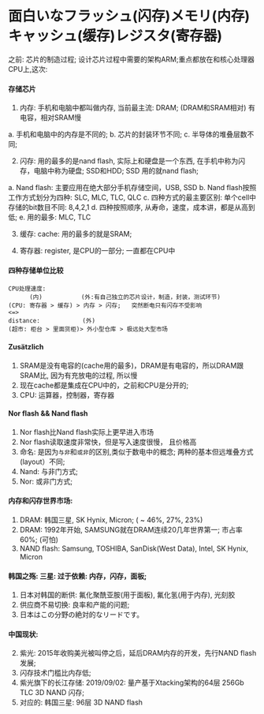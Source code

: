 # 面白いなフラッシュ(闪存)メモリ(内存)キャッシュ(缓存)レジスタ(寄存器)

之前: 芯片的制造过程; 设计芯片过程中需要的架构ARM;重点都放在和核心处理器CPU上,这次: 

#### 存储芯片

1. 内存: 手机和电脑中都叫做内存, 当前最主流: DRAM; (DRAM和SRAM相对) 有电容，相对SRAM慢

  a. 手机和电脑中的内存是不同的;
  b. 芯片的封装环节不同;
  c. 半导体的堆叠层数不同;
  
2. 闪存: 用的最多的是nand flash, 实际上和硬盘是一个东西, 在手机中称为闪存，电脑中称为硬盘; SSD和HDD; SSD
用的就nand flash;

  a. Nand flash: 主要应用在绝大部分手机存储空间，USB, SSD
  b. Nand flash按照工作方式划分为四种: SLC, MLC, TLC, QLC
  c. 四种方式的最主要区别: 单个cell中存储的bit数目不同: 8,4,2,1
  d. 四种按照顺序, 从寿命，速度，成本讲，都是从高到低;
  e. 用的最多: MLC, TLC
  

3. 缓存: cache: 用的最多的就是SRAM;

4. 寄存器: register, 是CPU的一部分; 一直都在CPU中

#### 四种存储单位比较
```
CPU处理速度: 
      (内)           (外:有自己独立的芯片设计，制造，封装，测试环节)
(CPU: 寄存器 > 缓存) > 内存 > 闪存;   突然断电只有闪存不受影响
<=>
distance:            (外)
(超市: 柜台 > 里面货柜)> 外小型仓库 > 极远处大型市场
```

#### Zusätzlich
1. SRAM是没有电容的(cache用的最多)，DRAM是有电容的，所以DRAM跟SRAM比, 因为有充放电的过程, 所以慢
2. 现在cache都是集成在CPU中的，之前和CPU是分开的;
3. CPU: 运算器，控制器，寄存器

#### Nor flash && Nand flash
1. Nor flash比Nand flash实际上更早进入市场
2. Nor flash读取速度非常快，但是写入速度很慢， 且价格高
3. 命名: 是因为```与非```和```或非```的区别,类似于数电中的概念; 两种的基本但远堆叠方式(layout）不同;
4. Nand: 与非门方式;
5. Nor: 或非门方式;

#### 内存和闪存世界市场:
1. DRAM: 韩国三星, SK Hynix, Micron; ( ~ 46%, 27%, 23%)
2. DRAM: 1992年开始, SAMSUNG就在DRAM连续20几年世界第一; 市占率60%; (可怕)
3. NAND flash: Samsung, TOSHIBA, SanDisk(West Data), Intel, SK Hynix, Micron


#### 韩国之殇: 三星: 过于依赖: 内存，闪存，面板;
1. 日本对韩国的断供: 氟化聚酰亚胺(用于面板), 氟化氢(用于内存), 光刻胶
2. 供应商不易切换: 良率和产能的问题;
3. 日本はこの分野の絶対的なリードです。

#### 中国现状: 
2. 紫光: 2015年收购美光被叫停之后，延后DRAM内存的开发，先行NAND flash发展;
3. 闪存技术门槛比内存低;
4. 紫光旗下的长江存储: 2019/09/02: 量产基于Xtacking架构的64层 256Gb TLC 3D NAND 闪存;
5. 对应的: 韩国三星: 96层 3D NAND flash



